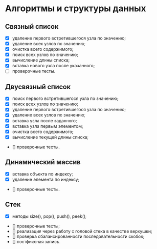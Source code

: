 # Алгоритмы и структуры данных
## Связный список
- [x] удаление первого встретившегося узла по значению;
- [x] удаление всех узлов по значению;
- [x] очистка всего содержимого;
- [x] поиск всех узлов по значению;
- [x] вычисление длины списка;
- [x] вставка нового узла после указанного;
- [ ] проверочные тесты.

## Двусвязный список
- [x] поиск первого встретившегося узла по значению;
- [x] поиск всех узлов по значению;
- [x] удаление первого встретившегося узла по значению;
- [x] удаление всех узлов по значению;
- [x] вставка узла после заданного;
- [x] вставка узла первым элементом;
- [x] очистка всего содержимого;
- [x] вычисление текущей длины списка;
- [] проверочные тесты.

## Динамический массив
- [x] вставка объекта по индексу;
- [x] удаление элемента по индексу;
- [] проверочные тесты.

## Стек
- [x] методы size(), pop(), push(), peek();
- [] проверочные тесты;
- [] реализация через работу с головой стека в качестве верхушки;
- [] проверка сбалансированности последовательности скобок;
- [] постфиксная запись.
